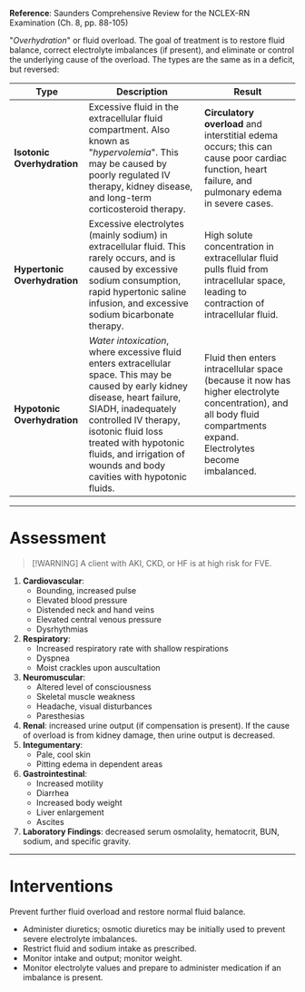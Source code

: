 **Reference**: Saunders Comprehensive Review for the NCLEX-RN Examination (Ch. 8, pp. 88-105)

"*Overhydration*" or fluid overload. The goal of treatment is to restore fluid balance, correct electrolyte imbalances (if present), and eliminate or control the underlying cause of the overload. The types are the same as in a deficit, but reversed:

| Type                         | Description                                                                                                                                                                                                                                                                                        | Result                                                                                                                                                               |
| ---------------------------- | -------------------------------------------------------------------------------------------------------------------------------------------------------------------------------------------------------------------------------------------------------------------------------------------------- | -------------------------------------------------------------------------------------------------------------------------------------------------------------------- |
| **Isotonic Overhydration**   | Excessive fluid in the extracellular fluid compartment. Also known as "*hypervolemia*". This may be caused by poorly regulated IV therapy, kidney disease, and long-term corticosteroid therapy.                                                                                                   | **Circulatory overload** and interstitial edema occurs; this can cause poor cardiac function, heart failure, and pulmonary edema in severe cases.                    |
| **Hypertonic Overhydration** | Excessive electrolytes (mainly sodium) in extracellular fluid. This rarely occurs, and is caused by excessive sodium consumption, rapid hypertonic saline infusion, and excessive sodium bicarbonate therapy.                                                                                      | High solute concentration in extracellular fluid pulls fluid from intracellular space, leading to contraction of intracellular fluid.                                |
| **Hypotonic Overhydration**  | *Water intoxication*, where excessive fluid enters extracellular space. This may be caused by early kidney disease, heart failure, SIADH, inadequately controlled IV therapy, isotonic fluid loss treated with hypotonic fluids, and irrigation of wounds and body cavities with hypotonic fluids. | Fluid then enters intracellular space (because it now has higher electrolyte concentration), and all body fluid compartments expand. Electrolytes become imbalanced. |
___
# Assessment
>[!WARNING] A client with AKI, CKD, or HF is at high risk for FVE.
1. **Cardiovascular**:
	- Bounding, increased pulse
	- Elevated blood pressure
	- Distended neck and hand veins
	- Elevated central venous pressure
	- Dysrhythmias
2. **Respiratory**:
	- Increased respiratory rate with shallow respirations
	- Dyspnea
	- Moist crackles upon auscultation
3. **Neuromuscular**:
	- Altered level of consciousness
	- Skeletal muscle weakness
	- Headache, visual disturbances
	- Paresthesias
4. **Renal**: increased urine output (if compensation is present). If the cause of overload is from kidney damage, then urine output is decreased.
5. **Integumentary**:
	- Pale, cool skin
	- Pitting edema in dependent areas
6. **Gastrointestinal**:
	- Increased motility
	- Diarrhea
	- Increased body weight
	- Liver enlargement
	- Ascites
7. **Laboratory Findings**: decreased serum osmolality, hematocrit, BUN, sodium, and specific gravity.
___
# Interventions
Prevent further fluid overload and restore normal fluid balance.
- Administer diuretics; osmotic diuretics may be initially used to prevent severe electrolyte imbalances.
- Restrict fluid and sodium intake as prescribed.
- Monitor intake and output; monitor weight.
- Monitor electrolyte values and prepare to administer medication if an imbalance is present.